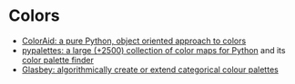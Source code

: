 # Colors

- [ColorAid: a pure Python, object oriented approach to colors](https://github.com/facelessuser/coloraide)
- [pypalettes: a large (+2500) collection of color maps for Python](https://github.com/JosephBARBIERDARNAL/pypalettes) and its [color palette finder](https://python-graph-gallery.com/color-palette-finder/)
- [Glasbey: algorithmically create or extend categorical colour palettes](https://github.com/lmcinnes/glasbey)
